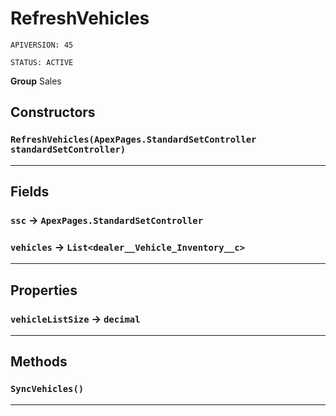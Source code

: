 # RefreshVehicles

`APIVERSION: 45`

`STATUS: ACTIVE`



**Group** Sales

## Constructors
### `RefreshVehicles(ApexPages.StandardSetController standardSetController)`
---
## Fields

### `ssc` → `ApexPages.StandardSetController`


### `vehicles` → `List<dealer__Vehicle_Inventory__c>`


---
## Properties

### `vehicleListSize` → `decimal`


---
## Methods
### `SyncVehicles()`
---
